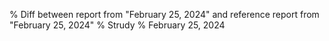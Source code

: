 % Diff between report from "February 25, 2024" and reference report from "February 25, 2024"
% Strudy
% February 25, 2024


